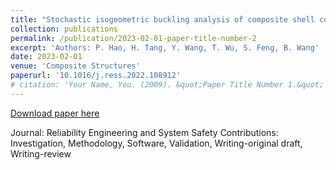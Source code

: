```yaml
---
title: "Stochastic isogeometric buckling analysis of composite shell considering multiple uncertainties"
collection: publications
permalink: /publication/2023-02-01-paper-title-number-2
excerpt: 'Authors: P. Hao, H. Tang, Y. Wang, T. Wu, S. Feng, B. Wang'
date: 2023-02-01
venue: 'Composite Structures'
paperurl: '10.1016/j.ress.2022.108912'
# citation: 'Your Name, You. (2009). &quot;Paper Title Number 1.&quot; <i>Journal 1</i>. 1(1).'
---
```


[Download paper here](10.1016/j.ress.2022.108912)

Journal: Reliability Engineering and System Safety
Contributions: Investigation, Methodology, Software, Validation, Writing-original draft, Writing-review